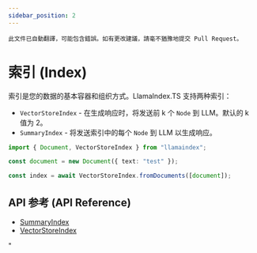 ```yaml
---
sidebar_position: 2
---
```


`此文件已自動翻譯，可能包含錯誤。如有更改建議，請毫不猶豫地提交 Pull Request。`

# 索引 (Index)

索引是您的数据的基本容器和组织方式。LlamaIndex.TS 支持两种索引：

- `VectorStoreIndex` - 在生成响应时，将发送前 k 个 `Node` 到 LLM。默认的 k 值为 2。
- `SummaryIndex` - 将发送索引中的每个 `Node` 到 LLM 以生成响应。

```typescript
import { Document, VectorStoreIndex } from "llamaindex";

const document = new Document({ text: "test" });

const index = await VectorStoreIndex.fromDocuments([document]);
```

## API 参考 (API Reference)

- [SummaryIndex](../../api/classes/SummaryIndex.md)
- [VectorStoreIndex](../../api/classes/VectorStoreIndex.md)

"
